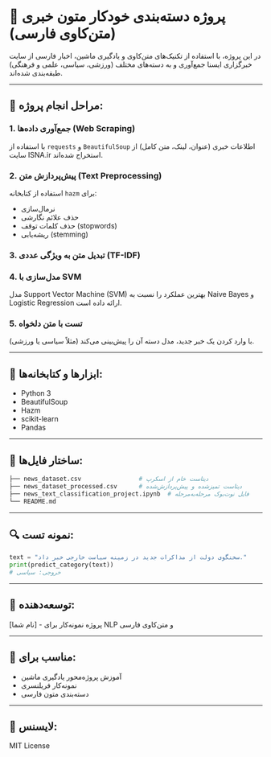 
# 📰 پروژه دسته‌بندی خودکار متون خبری (متن‌کاوی فارسی)

در این پروژه، با استفاده از تکنیک‌های متن‌کاوی و یادگیری ماشین، اخبار فارسی از سایت خبرگزاری ایسنا جمع‌آوری و به دسته‌های مختلف (ورزشی، سیاسی، علمی و فرهنگی) طبقه‌بندی شده‌اند.

---

## 📌 مراحل انجام پروژه:

### 1. جمع‌آوری داده‌ها (Web Scraping)
با استفاده از `requests` و `BeautifulSoup` اطلاعات خبری (عنوان، لینک، متن کامل) از سایت ISNA.ir استخراج شده‌اند.

### 2. پیش‌پردازش متن (Text Preprocessing)
استفاده از کتابخانه `hazm` برای:
- نرمال‌سازی
- حذف علائم نگارشی
- حذف کلمات توقف (stopwords)
- ریشه‌یابی (stemming)

### 3. تبدیل متن به ویژگی عددی (TF-IDF)

### 4. مدل‌سازی با SVM
مدل Support Vector Machine (SVM) بهترین عملکرد را نسبت به Naive Bayes و Logistic Regression ارائه داده است.

### 5. تست با متن دلخواه
با وارد کردن یک خبر جدید، مدل دسته آن را پیش‌بینی می‌کند (مثلاً سیاسی یا ورزشی).

---

## 🧪 ابزارها و کتابخانه‌ها:
- Python 3
- BeautifulSoup
- Hazm
- scikit-learn
- Pandas

---

## 📁 ساختار فایل‌ها:
```bash
├── news_dataset.csv                # دیتاست خام از اسکرپ
├── news_dataset_processed.csv      # دیتاست تمیزشده و پیش‌پردازش‌شده
├── news_text_classification_project.ipynb  # فایل نوت‌بوک مرحله‌به‌مرحله
└── README.md
```

---

## 🔍 نمونه تست:
```python
text = "سخنگوی دولت از مذاکرات جدید در زمینه سیاست خارجی خبر داد."
print(predict_category(text))
# خروجی: سیاسی
```

---

## 👤 توسعه‌دهنده:
[نام شما] - پروژه نمونه‌کار برای NLP و متن‌کاوی فارسی

---

## 📌 مناسب برای:
- آموزش پروژه‌محور یادگیری ماشین
- نمونه‌کار فریلنسری
- دسته‌بندی متون فارسی

---

## 📎 لایسنس:
MIT License
